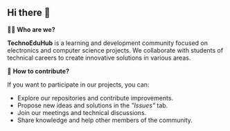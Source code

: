 ## Hi there 👋

🙋‍♂️ **Who are we?**

**TechnoEduHub** is a learning and development community focused on electronics and computer science projects. We collaborate with students of technical careers to create innovative solutions in various areas.

🌈 **How to contribute?**

If you want to participate in our projects, you can:

- Explore our repositories and contribute improvements.
- Propose new ideas and solutions in the *"Issues"* tab.
- Join our meetings and technical discussions.
- Share knowledge and help other members of the community.
